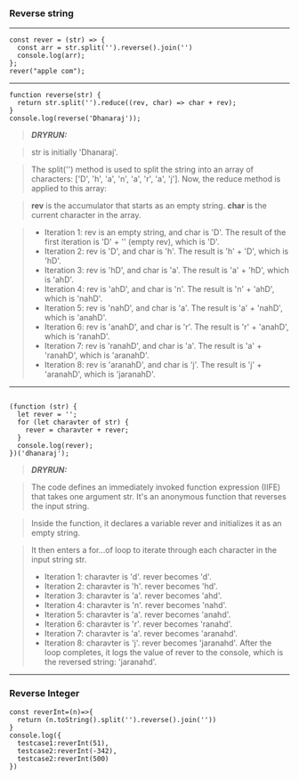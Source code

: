 ### Reverse string
----------
```
const rever = (str) => {
  const arr = str.split('').reverse().join('')
  console.log(arr);
};
rever("apple com");
```
---
```
function reverse(str) {
  return str.split('').reduce((rev, char) => char + rev);
}
console.log(reverse('Dhanaraj'));
```
> **_DRYRUN:_**

> str is initially 'Dhanaraj'.

> The split('') method is used to split the string into an array of characters: ['D', 'h', 'a', 'n', 'a', 'r', 'a', 'j'].
Now, the reduce method is applied to this array:

> **rev** is the accumulator that starts as an empty string.
> **char** is the current character in the array.

> - Iteration 1: rev is an empty string, and char is 'D'. The result of the first iteration is 'D' + '' (empty rev), which is 'D'.
> - Iteration 2: rev is 'D', and char is 'h'. The result is 'h' + 'D', which is 'hD'.
> - Iteration 3: rev is 'hD', and char is 'a'. The result is 'a' + 'hD', which is 'ahD'.
> - Iteration 4: rev is 'ahD', and char is 'n'. The result is 'n' + 'ahD', which is 'nahD'.
> - Iteration 5: rev is 'nahD', and char is 'a'. The result is 'a' + 'nahD', which is 'anahD'.
> - Iteration 6: rev is 'anahD', and char is 'r'. The result is 'r' + 'anahD', which is 'ranahD'.
> - Iteration 7: rev is 'ranahD', and char is 'a'. The result is 'a' + 'ranahD', which is 'aranahD'.
> - Iteration 8: rev is 'aranahD', and char is 'j'. The result is 'j' + 'aranahD', which is 'jaranahD'.
---
```

(function (str) {
  let rever = '';
  for (let charavter of str) {
    rever = charavter + rever;
  }
  console.log(rever);
})('dhanaraj');
```

> **_DRYRUN:_**

> The code defines an immediately invoked function expression (IIFE) that takes one argument str. It's an anonymous function that reverses the input string.

> Inside the function, it declares a variable rever and initializes it as an empty string.

> It then enters a for...of loop to iterate through each character in the input string str.
> - Iteration 1: charavter is 'd'. rever becomes 'd'.
> - Iteration 2: charavter is 'h'. rever becomes 'hd'.
> - Iteration 3: charavter is 'a'. rever becomes 'ahd'.
> - Iteration 4: charavter is 'n'. rever becomes 'nahd'.
> - Iteration 5: charavter is 'a'. rever becomes 'anahd'.
> - Iteration 6: charavter is 'r'. rever becomes 'ranahd'.
> - Iteration 7: charavter is 'a'. rever becomes 'aranahd'.
> - Iteration 8: charavter is 'j'. rever becomes 'jaranahd'.
> After the loop completes, it logs the value of rever to the console, which is the reversed string: 'jaranahd'.


---
### Reverse Integer
```
const reverInt=(n)=>{
  return (n.toString().split('').reverse().join(''))
}
console.log({
  testcase1:reverInt(51),
  testcase2:reverInt(-342),
  testcase2:reverInt(500)
})
```
